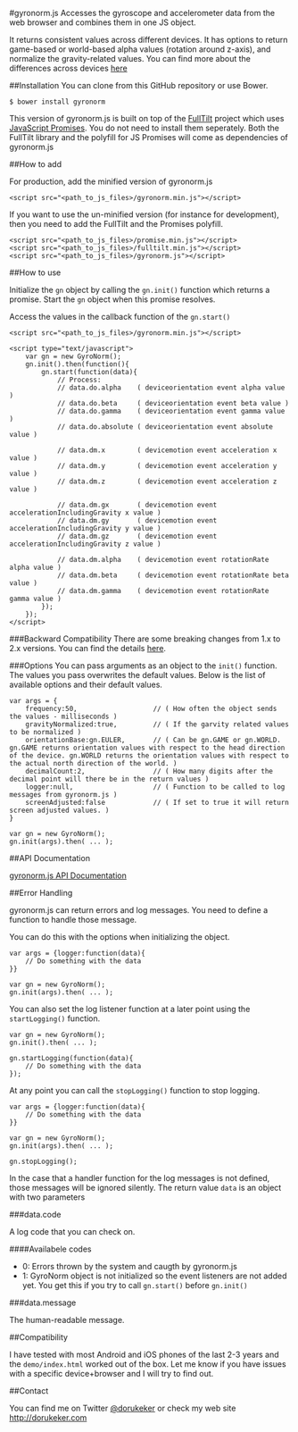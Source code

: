 #gyronorm.js
Accesses the gyroscope and accelerometer data from the web browser and combines them in one JS object.

It returns consistent values across different devices. It has options to return game-based or world-based alpha values (rotation around z-axis), and normalize the gravity-related values. You can find more about the differences across devices [here](http://dorukeker.com/know-thy-gyroscope-and-js-part-ii/)

##Installation
You can clone from this GitHub repository or use Bower.
	
	$ bower install gyronorm

This version of gyronorm.js is built on top of the [FullTilt](https://github.com/richtr/Full-Tilt) project which uses [JavaScript Promises](https://www.promisejs.org/). You do not need to install them seperately. Both the FullTilt library and the polyfill for JS Promises will come as dependencies of gyronorm.js

##How to add

For production, add the minified version of gyronorm.js

	<script src="<path_to_js_files>/gyronorm.min.js"></script>

If you want to use the un-minified version (for instance for development), then you need to add the FullTilt and the Promises polyfill.

	<script src="<path_to_js_files>/promise.min.js"></script>
	<script src="<path_to_js_files>/fulltilt.min.js"></script>
	<script src="<path_to_js_files>/gyronorm.js"></script>

##How to use

Initialize the `gn` object by calling the `gn.init()` function which returns a promise. Start the `gn` object when this promise resolves.

Access the values in the callback function of the `gn.start()`

	<script src="<path_to_js_files>/gyronorm.min.js"></script>
	
	<script type="text/javascript">
	    var gn = new GyroNorm();
	    gn.init().then(function(){
	    	gn.start(function(data){
		   		// Process:
				// data.do.alpha	( deviceorientation event alpha value )
				// data.do.beta		( deviceorientation event beta value )
				// data.do.gamma	( deviceorientation event gamma value )
				// data.do.absolute	( deviceorientation event absolute value )
				
				// data.dm.x		( devicemotion event acceleration x value )
				// data.dm.y		( devicemotion event acceleration y value )
				// data.dm.z		( devicemotion event acceleration z value )
				
				// data.dm.gx		( devicemotion event accelerationIncludingGravity x value )
				// data.dm.gy		( devicemotion event accelerationIncludingGravity y value )
				// data.dm.gz		( devicemotion event accelerationIncludingGravity z value )
					
				// data.dm.alpha	( devicemotion event rotationRate alpha value )
				// data.dm.beta		( devicemotion event rotationRate beta value )
				// data.dm.gamma	( devicemotion event rotationRate gamma value )
			});
		});
	</script>    	

###Backward Compatibility
There are some breaking changes from 1.x to 2.x versions. You can find the details [here](https://github.com/dorukeker/gyronorm.js/wiki/Breaking-changes-from-1.x-to-2.x).
	
###Options
You can pass arguments as an object to the `init()` function. The values you pass overwrites the default values. Below is the list of available options and their default values.

	var args = {
		frequency:50,					// ( How often the object sends the values - milliseconds )
		gravityNormalized:true,			// ( If the garvity related values to be normalized )
		orientationBase:gn.EULER,		// ( Can be gn.GAME or gn.WORLD. gn.GAME returns orientation values with respect to the head direction of the device. gn.WORLD returns the orientation values with respect to the actual north direction of the world. )
		decimalCount:2,					// ( How many digits after the decimal point will there be in the return values )
		logger:null,					// ( Function to be called to log messages from gyronorm.js )
		screenAdjusted:false			// ( If set to true it will return screen adjusted values. )
	}
	
	var gn = new GyroNorm();
	gn.init(args).then( ... );

##API Documentation

[gyronorm.js API Documentation](https://github.com/dorukeker/gyronorm.js/wiki/API-Documentaion)

##Error Handling

gyronorm.js can return errors and log messages. You need to define a function to handle those message.

You can do this with the options when initializing the object.
	
	var args = {logger:function(data){
		// Do something with the data
	}}

	var gn = new GyroNorm();
	gn.init(args).then( ... );	

You can also set the log listener function at a later point using the `startLogging()` function.

	var gn = new GyroNorm();
	gn.init().then( ... );

	gn.startLogging(function(data){
		// Do something with the data
	});

At any point you can call the `stopLogging()` function to stop logging.

	var args = {logger:function(data){
		// Do something with the data
	}}

	var gn = new GyroNorm();
	gn.init(args).then( ... );

	gn.stopLogging();

In the case that a handler function for the log messages is not defined, those messages will be ignored silently.
The return value `data` is an object with two parameters

###data.code

A log code that you can check on.

####Availabele codes

- 0: Errors thrown by the system and caugth by gyronorm.js
- 1: GyroNorm object is not initialized so the event listeners are not added yet. You get this if you try to call `gn.start()` before `gn.init()`

###data.message

The human-readable message.

##Compatibility

I have tested with most Android and iOS phones of the last 2-3 years and the `demo/index.html` worked out of the box. Let me know if you have issues with a specific device+browser and I will try to find out.

##Contact

You can find me on Twitter [@dorukeker](https://twitter.com/dorukeker) or check my web site http://dorukeker.com
